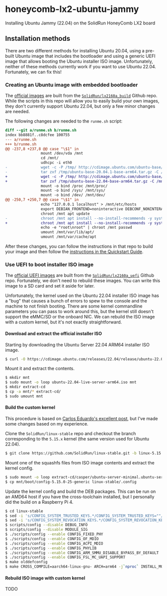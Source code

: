 # honeycomb-lx2-ubuntu-jammy
Installing Ubuntu Jammy (22.04) on the SolidRun HoneyComb LX2 board

## Installation methods

There are two different methods for installing Ubuntu 20.04, using a pre-built Ubuntu image that includes the bootloader and using a generic UEFI image that allows booting the Ubuntu installer ISO image. Unfortunately, neither of these methods currently work if you want to use Ubuntu 22.04. Fortunately, we can fix this!

### Creating an Ubuntu image with embedded bootloader

The [official images](https://images.solid-run.com/LX2k/lx2160a_build) are built from the [`SolidRun/lx2160a_build`](https://github.com/SolidRun/lx2160a_build) Github repo. While the scripts in this repo will allow you to easily build your own images, they don't currently support Ubuntu 22.04, but only a few minor changes are needed.

The following changes are needed to the `runme.sh` script:

```diff
diff --git a/runme.sh b/runme.sh
index bb8881f..c8dcfee 100755
--- a/runme.sh
+++ b/runme.sh
@@ -237,8 +237,8 @@ case "\$1" in
                mount /dev/vda /mnt
                cd /mnt/
                udhcpc -i eth0
-               wget -c -P /tmp/ http://cdimage.ubuntu.com/ubuntu-base/releases/20.04/release/ubuntu-base-20.04.1-base-arm64.tar.gz
-               tar zxf /tmp/ubuntu-base-20.04.1-base-arm64.tar.gz -C /mnt
+               wget -c -P /tmp/ http://cdimage.ubuntu.com/ubuntu-base/releases/22.04/release/ubuntu-base-22.04-base-arm64.tar.gz
+               tar zxf /tmp/ubuntu-base-22.04-base-arm64.tar.gz -C /mnt
                mount -o bind /proc /mnt/proc/
                mount -o bind /sys/ /mnt/sys/
                mount -o bind /dev/ /mnt/dev/
@@ -250,7 +250,7 @@ case "\$1" in
                echo "127.0.0.1 localhost" > /mnt/etc/hosts
                export DEBIAN_FRONTEND=noninteractive DEBCONF_NONINTERACTIVE_SEEN=true LC_ALL=C LANGUAGE=C LANG=C
                chroot /mnt apt update
-               chroot /mnt apt install --no-install-recommends -y systemd-sysv apt locales less wget procps openssh-server ifupdown net-tools isc-dhcp-client ntpdate lm-sensors i2c-tools psmisc less sudo htop iproute2 iputils-ping kmod network-manager iptables rng-tools apt-utils
+               chroot /mnt apt install --no-install-recommends -y systemd-sysv apt locales less wget procps openssh-server ifupdown net-tools isc-dhcp-client ntpdate lm-sensors i2c-tools psmisc less sudo htop iproute2 iputils-ping kmod network-manager iptables rng-tools apt-utils fdisk
                echo -e "root\nroot" | chroot /mnt passwd
                umount /mnt/var/lib/apt/
                umount /mnt/var/cache/apt
```

After these changes, you can follow the instructions in that repo to build your image and then follow the [instructions in the Quickstart Guide](https://solidrun.atlassian.net/wiki/spaces/developer/pages/197494288/HoneyComb+LX2+ClearFog+CX+LX2+Quick+Start+Guide#Booting-from-an-SD-card).

### Use UEFI to boot installer ISO image

The [official UEFI images](https://images.solid-run.com/LX2k/lx2160a_uefi) are built from the [`SolidRun/lx2160a_uefi`](https://github.com/SolidRun/lx2160a_uefi) Github repo. Fortunately, we don't need to rebuild these images. You can write this image to a SD card and set it aside for later.

Unfortunately, the kernel used on the Ubuntu 22.04 installer ISO image has a "bug" that causes a bunch of errors to spew to the console and the machine to not finish booting. There are some kernel commandline parameters you can pass to work around this, but the kernel still doesn't support the eMMC/SD or the onboard NIC. We can rebuild the ISO image with a custom kernel, but it's not exactly straightforward.

#### Download and extract the official installer ISO

Starting by downloading the Ubuntu Server 22.04 ARM64 installer ISO image.

```bash
$ curl -O https://cdimage.ubuntu.com/releases/22.04/release/ubuntu-22.04-live-server-arm64.iso
```

Mount it and extract the contents.

```bash
$ mkdir mnt
$ sudo mount -o loop ubuntu-22.04-live-server-arm64.iso mnt
$ mkdir extract-cd
$ cp -a mnt/* extract-cd/
$ sudo umount mnt
```

#### Build the custom kernel

This procedure is based on [Carlos Eduardo's excellent post](https://carlosedp.medium.com/solidrun-honeycomb-arm-up-and-running-56b3de896143), but I've made some changes based on my experience.

Clone the `SolidRun/linux-stable` repo and checkout the branch corresponding to the `5.15.x` kernel (the same version used for Ubuntu 22.04).

```bash
$ git clone https://github.com/SolidRun/linux-stable.git -b linux-5.15.y-cex7
```

Mount one of the squashfs files from ISO image contents and extract the kernel config.

```bash
$ sudo mount -o loop extract-cd/casper/ubuntu-server-minimal.ubuntu-server.installer.generic.squashfs mnt
$ cp mnt/boot/config-5.15.0-25-generic linux-stable/.config
```

Update the kernel config and build the DEB packages. This can be run on an AMD64 host if you have the cross-toolchain installed, but I personally did the build on a Raspberry Pi 4.

```bash
$ cd linux-stable
$ sed -i 's/CONFIG_SYSTEM_TRUSTED_KEYS.*/CONFIG_SYSTEM_TRUSTED_KEYS=""/' .config
$ sed -i 's/CONFIG_SYSTEM_REVOCATION_KEYS.*/CONFIG_SYSTEM_REVOCATION_KEYS=""/' .config
$ scripts/config --disable DEBUG_INFO
$ scripts/config --disable MODULE_SIG
$ ./scripts/config --enable CONFIG_FIXED_PHY
$ ./scripts/config --enable CONFIG_OF_MDIO
$ ./scripts/config --enable CONFIG_ACPI_MDIO
$ ./scripts/config --enable CONFIG_PHYLIB
$ ./scripts/config --enable CONFIG_ARM_SMMU_DISABLE_BYPASS_BY_DEFAULT
$ ./scripts/config --enable CONFIG_FSL_MC_UAPI_SUPPORT
$ make olddefconfig
$ make CROSS_COMPILE=aarch64-linux-gnu- ARCH=arm64 -j`nproc` INSTALL_MOD_STRIP=1 bindeb-pkg
```

#### Rebuild ISO image with custom kernel

TODO

